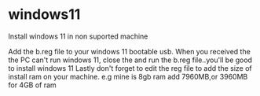 # windows11
Install windows 11 in non suported machine

Add the b.reg file to your windows 11 bootable usb. 
When you received the the PC can't run windows 11, close the and run the b.reg file..you'll be good to install windows 11
Lastly don't forget to edit the reg file to add the size of install ram on your machine. e.g mine is 8gb ram add 7960MB,or 3960MB for 4GB of ram
